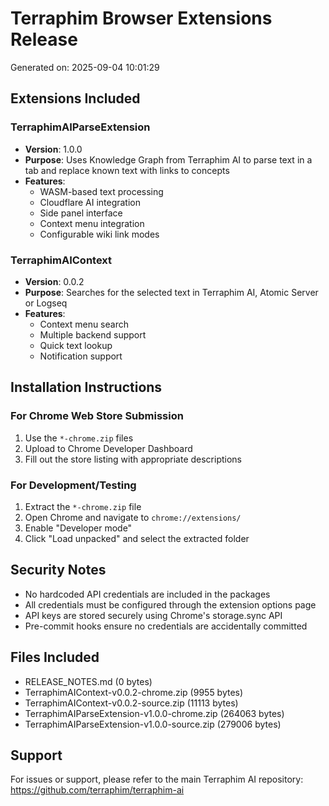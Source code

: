 # Terraphim Browser Extensions Release

Generated on: 2025-09-04 10:01:29

## Extensions Included

### TerraphimAIParseExtension
- **Version**: 1.0.0
- **Purpose**: Uses Knowledge Graph from Terraphim AI to parse text in a tab and replace known text with links to concepts
- **Features**:
  - WASM-based text processing
  - Cloudflare AI integration
  - Side panel interface
  - Context menu integration
  - Configurable wiki link modes

### TerraphimAIContext
- **Version**: 0.0.2
- **Purpose**: Searches for the selected text in Terraphim AI, Atomic Server or Logseq
- **Features**:
  - Context menu search
  - Multiple backend support
  - Quick text lookup
  - Notification support

## Installation Instructions

### For Chrome Web Store Submission
1. Use the `*-chrome.zip` files
2. Upload to Chrome Developer Dashboard
3. Fill out the store listing with appropriate descriptions

### For Development/Testing
1. Extract the `*-chrome.zip` file
2. Open Chrome and navigate to `chrome://extensions/`
3. Enable "Developer mode"
4. Click "Load unpacked" and select the extracted folder

## Security Notes

- No hardcoded API credentials are included in the packages
- All credentials must be configured through the extension options page
- API keys are stored securely using Chrome's storage.sync API
- Pre-commit hooks ensure no credentials are accidentally committed

## Files Included

- RELEASE_NOTES.md (0 bytes)
- TerraphimAIContext-v0.0.2-chrome.zip (9955 bytes)
- TerraphimAIContext-v0.0.2-source.zip (11113 bytes)
- TerraphimAIParseExtension-v1.0.0-chrome.zip (264063 bytes)
- TerraphimAIParseExtension-v1.0.0-source.zip (279006 bytes)

## Support

For issues or support, please refer to the main Terraphim AI repository:
https://github.com/terraphim/terraphim-ai
